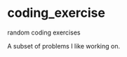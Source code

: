 coding_exercise
===============

random coding exercises


A subset of problems I like working on. 
